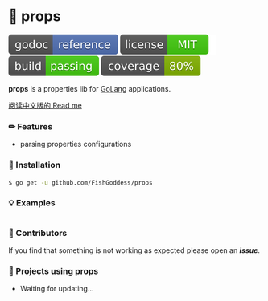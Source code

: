 # 📜 props

[![Go Doc](_icons/godoc.svg)](https://pkg.go.dev/github.com/FishGoddess/props)
[![License](_icons/license.svg)](https://opensource.org/licenses/MIT)
[![License](_icons/build.svg)](_icons/build.svg)
[![License](_icons/coverage.svg)](_icons/coverage.svg)

**props** is a properties lib for [GoLang](https://golang.org) applications.

[阅读中文版的 Read me](./README.md)

### ✏ Features

* parsing properties configurations

### 🔨 Installation

```bash
$ go get -u github.com/FishGoddess/props
```

### 💡 Examples

```go

```

### 👀 Contributors

If you find that something is not working as expected please open an _**issue**_.

### 🎁 Projects using props

* Waiting for updating...
